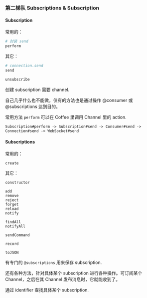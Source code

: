 ### 第二梯队 Subscriptions & Subscription

#### Subscription

常用的：

```ruby
# 封装 send
perform
```

其它：

```ruby
# connection.send
send

unsubscribe
```

创建 subscription 需要 channel.

自己几乎什么也不能做，仅有的方法也是通过操作 @consumer 或 @subscriptions 达到目的。

常用方法 `perform` 可以在 Coffee 里调用 Channel 里的 action.

```
Subscription#perform -> Subscription#send -> Consumer#send -> Connection#send -> WebSocket#send
```

#### Subscriptions

常用的：

```
create
```

其它：

```
constructor

add
remove
reject
forget
reload
notify

findAll
notifyAll

sendCommand

record

toJSON
```

有专门的 `@subscriptions` 用来保存 subscription.

还有各种方法，针对具体某个 subscription 进行各种操作。可订阅某个 Channel，之后在其 Channel 发布消息时，它就能收到了。

通过 identifier 查找具体某个 subscription.

